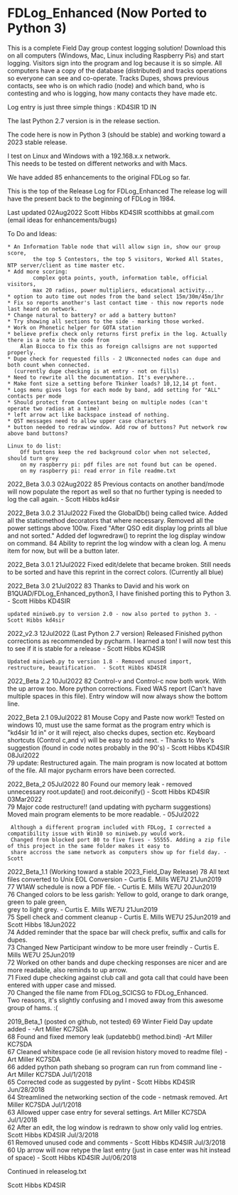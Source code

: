 # FDLog_Enhanced (Now Ported to Python 3)
This is a complete Field Day group contest logging solution!
Download this on all computers (Windows, Mac, Linux including Raspberry Pis) and start logging. 
Visitors sign into the program and log because it is so simple.
All computers have a copy of the database (distributed) and tracks operations so everyone 
can see and co-operate. Tracks Dupes, shows previous contacts, see who is on which radio (node) 
and which band, who is contesting and who is logging, how many contacts they have made etc. 

Log entry is just three simple things : KD4SIR 1D IN 

The last Python 2.7 version is in the release section.   

The code here is now in Python 3 (should be stable) and working toward a 2023 stable release.  

I test on Linux and Windows with a 192.168.x.x network.  
This needs to be tested on different networks and with Macs.

We have added 85 enhancements to the original FDLog so far.

This is the top of the Release Log for FDLog_Enhanced
The release log will have the present back to the beginning of FDLog in 1984. 

Last updated 02Aug2022 Scott Hibbs KD4SIR
scotthibbs at gmail.com (email ideas for enhancements/bugs)

To Do and Ideas: 
		
	* An Information Table node that will allow sign in, show our group score, 
			the top 5 Contestors, the top 5 visitors, Worked All States, NTP server/client as time master etc.
	* Add more scoring: 
			complex gota points, youth, information table, official visitors, 
			max 20 radios, power multipliers, educational activity... 
	* option to auto time out nodes from the band select 15m/30m/45m/1hr
	* Fix so reports another's last contact time - this now reports node last heard on network. 
	* Change natural to battery? or add a battery button?
	* Try showing all sections to the side - marking those worked.
	* Work on Phonetic helper for GOTA station
	* believe prefix check only returns first prefix in the log. Actually there is a note in the code from
		Alan Biocca to fix this as foreign callsigns are not supported properly.
	* Dupe check for requested fills - 2 UNconnected nodes can dupe and both count when connected. 
	  (currently dupe checking is at entry - not on fills)
	* Need to rewrite all the documentation. It's everywhere...
	* Make font size a setting before Tkinker loads? 10,12,14 pt font. 
	* Logs menu gives logs for each mode by band, add setting for "ALL" contacts per mode
	* Should protect from Contestant being on multiple nodes (can't operate two radios at a time) 
	* left arrow act like backspace instead of nothing.
	* QST messages need to allow upper case characters
	* button needed to redraw window. Add row of buttons? Put network row above band buttons? 
	
	Linux to do list: 
		Off buttons keep the red background color when not selected, should turn grey
		on my raspberry pi: pdf files are not found but can be opened.
		on my raspberry pi: read error in file readme.txt


2022_Beta 3.0.3 02Aug2022
 85 Previous contacts on another band/mode will now populate the report as well so that no further typing is needed 
	to log the call again.	- Scott Hibbs kd4sir
		
		
2022_Beta 3.0.2 31Jul2022
		Fixed the GlobalDb() being called twice. 
		Added all the staticmethod decorators that where necessary.
		Removed all the power settings above 100w. 
		Fixed "After QSO edit display log prints all blue and not sorted."
		Added def logwredraw() to reprint the log display window on command.
 84	Ability to reprint the log window with a clean log. A menu item for now, but will be a button later.		
		
		
2022_Beta 3.0.1 21Jul2022
	Fixed edit/delete that became broken. Still needs to be sorted and have this reprint in the correct colors. (Currently all blue)

2022_Beta 3.0 21Jul2022
 83 Thanks to David and his work on B1QUAD/FDLog_Enhanced_python3, I have finished porting this to 
	Python 3. - Scott Hibbs KD4SIR
	
	updated miniweb.py to version 2.0 - now also ported to python 3. - Scott Hibbs kd4sir
		
2022_v2.3 12Jul2022 (Last Python 2.7 version) Released
	Finished python corrections as recommended by pycharm. I learned a ton! I will now test this to see if it is 
	stable for a release - Scott Hibbs KD4SIR 
	
	Updated miniweb.py to version 1.8 - Removed unused import, restructure, beautification.  - Scott Hibbs KD4SIR 

2022_Beta 2.2 10Jul2022
 82 Control-v and Control-c now both work. With the up arrow too. 
	More python corrections. 
	Fixed WAS report (Can't have multiple spaces in this file). 
	Entry window will now always show the bottom line.  

2022_Beta 2.1 09Jul2022
 81 Mouse Copy and Paste now work!! Tested on windows 10, must use the same format as the program entry which 
	is "kd4sir 1d in" or it will reject, also checks dupes, section etc. Keyboard shortcuts 
	(Control c,and v) will be easy to add next. - Thanks to Weo's suggestion (found in code notes probably in the 90's) - Scott Hibbs KD4SIR 08Jul2022    
 79 update: Restructured again. The main program is now located at bottom of the file. All major pycharm errors have
	been corrected.
	
2022_Beta_2 05Jul2022
 80 Found our memory leak - removed unnecessary root.update() and root.deiconify() - Scott Hibbs KD4SIR 03Mar2022    
 79 Major code restructure!! (and updating with pycharm suggestions) Moved main program elements to be more 
	readable. - 05Jul2022  

     Although a different program included with FDLog, I corrected a compatibility issue with Win10 so miniweb.py would work. 
     Changed from blocked port 80 to five fives - 55555. Adding a zip file of this project in the same folder makes it easy to 
	 share accross the same network as computers show up for field day. - Scott

2022_Beta_1.1 (Working toward a stable 2023_Field_Day Release)
 78 All text files converted to Unix EOL Conversion - Curtis E. Mills WE7U 21Jun2019   
 77 W1AW schedule is now a PDF file. - Curtis E. Mills WE7U 20Jun2019    
 76 Changed colors to be less garish: Yellow to gold, orange to dark orange, green to pale green,    
	grey to light grey. - Curtis E. Mills WE7U 21Jun2019    
 75 Spell check and comment cleanup - Curtis E. Mills WE7U 25Jun2019 and Scott Hibbs 18Jun2022     
 74 Added reminder that the space bar will check prefix, suffix and calls for dupes.    
 73 Changed New Participant window to be more user freindly - Curtis E. Mills WE7U 25Jun2019   
 72 Worked on other bands and dupe checking responses are nicer and are more readable, also reminds to up arrow.      
 71 Fixed dupe checking against club call and gota call that could have been entered with upper case and missed.   
 70 Changed the file name from FDLog_SCICSG to FDLog_Enhanced.   
	Two reasons, it's slightly confusing and I moved away from this awesome group of hams. :(    
 
2019_Beta_1 (posted on github, not tested)
 69 Winter Field Day update added - -Art Miller KC7SDA   
 68 Found and fixed memory leak (updatebb() method.bind) -Art Miller KC7SDA   
 67 Cleaned whitespace code (ie all revision history moved to readme file) -Art Miller KC7SDA   
 66 added python path shebang so program can run from command line - Art Miller KC7SDA Jul/1/2018   
 65 Corrected code as suggested by pylint - Scott Hibbs KD4SIR Jun/28/2018   
 64 Streamlined the networking section of the code - netmask removed. Art Miller KC7SDA Jul/1/2018   
 63 Allowed upper case entry for several settings. Art Miller KC7SDA Jul/1/2018   
 62 After an edit, the log window is redrawn to show only valid log entries. Scott Hibbs KD4SIR Jul/3/2018   
 61 Removed unused code and comments - Scott Hibbs KD4SIR Jul/3/2018   
 60 Up arrow will now retype the last entry (just in case enter was hit instead of space) - Scott Hibbs KD4SIR Jul/06/2018   

Continued in releaselog.txt

Scott Hibbs KD4SIR